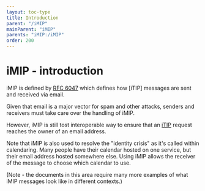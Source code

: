 ```yaml
---
layout: toc-type
title: Introduction
parent: "/iMIP"
mainParent: "iMIP"
parents: "iMIP:/iMIP"
order: 200
---
```


# iMIP - introduction
iMIP is defined by [RFC 6047][rfc6047] which defines how [iTIP] messages are sent and received via email.

Given that email is a major vector for spam and other attacks, senders and
receivers must take care over the handling of iMIP.

However, iMIP is still tost interoperable way to ensure that an
[iTIP](/Scheduling/iTIP/) request reaches the owner of an email address.

Note that iMIP is also used to resolve the "identity crisis" as it's called
within calendaring.  Many people have their calendar hosted on one
service, but their email address hosted somewhere else. Using iMIP allows
the receiver of the message to choose which calendar to use.

(Note - the documents in this area require many more examples
of what iMIP messages look like in different contexts.)

[rfc6047]: https://tools.ietf.org/html/rfc6047
